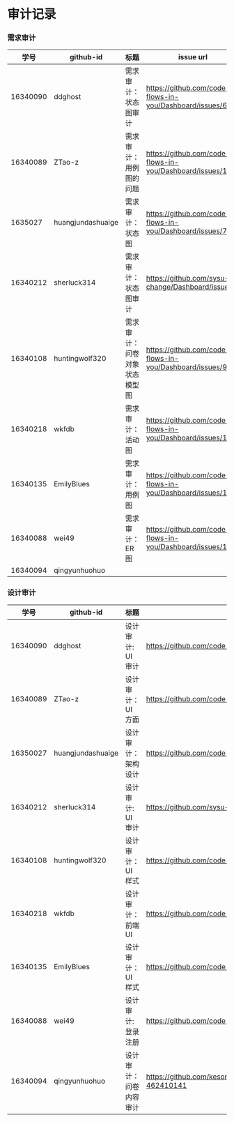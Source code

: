 # 审计记录

### 需求审计


| 学号 | github-id | 标题 | issue url |
| ---- | --------- | ---- | --------- |
| 16340090 | ddghost   |  需求审计：状态图审计    |    https://github.com/code-flows-in-you/Dashboard/issues/6       |
| 16340089 | ZTao-z    |  需求审计：用例图的问题    | https://github.com/code-flows-in-you/Dashboard/issues/1          |
|   1635027   | huangjundashuaige          |  需求审计：状态图    |    https://github.com/code-flows-in-you/Dashboard/issues/7       |
|   16340212   |    sherluck314       |   需求审计：状态图审计   |       https://github.com/sysu-change/Dashboard/issues/3    |
|  16340108 | huntingwolf320  | 需求审计：问卷对象状态模型图 | https://github.com/code-flows-in-you/Dashboard/issues/9 |
|  16340218 | wkfdb  | 需求审计：活动图 | https://github.com/code-flows-in-you/Dashboard/issues/13 |
|  16340135 | EmilyBlues  | 需求审计：用例图 |  https://github.com/code-flows-in-you/Dashboard/issues/15 |
|  16340088 | wei49  | 需求审计：ER图 |  https://github.com/code-flows-in-you/Dashboard/issues/16 |
|  16340094 | qingyunhuohuo |      |           |



### 设计审计

| 学号 | github-id | 标题 | issue url |
| ---- | --------- | ---- | --------- |
| 16340090 | ddghost   |  设计审计: UI审计    |    https://github.com/code-flows-in-you/Dashboard/issues/5      |
| 16340089 | ZTao-z    |  设计审计：UI方面    |    https://github.com/code-flows-in-you/Dashboard/issues/4       |
|   16350027   |  huangjundashuaige         | 设计审计：架构设计     |   https://github.com/code-flows-in-you/Dashboard/issues/8        |
|   16340212   |     sherluck314      |    设计审计: UI审计  |       https://github.com/sysu-change/Dashboard/issues/4    | 
| 16340108 | huntingwolf320 |   设计审计：UI样式   |   https://github.com/code-flows-in-you/Dashboard/issues/10   |
| 16340218 | wkfdb |   设计审计：前端UI   |   https://github.com/code-flows-in-you/Dashboard/issues/11   |
| 16340135 | EmilyBlues |   设计审计：UI样式   |   https://github.com/code-flows-in-you/Dashboard/issues/14   |
|  16340088 | wei49  | 设计审计:登录注册 |  https://github.com/code-flows-in-you/Dashboard/issues/17 |
|16340094 |qingyunhuohuo | 设计审计：问卷内容审计 |  https://github.com/kesongyueproject/dashboard/issues/1#issue-462410141 |
